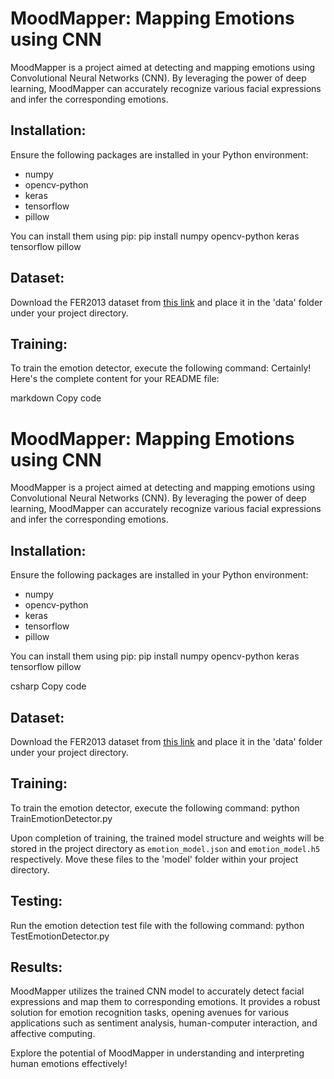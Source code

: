# MoodMapper: Mapping Emotions using CNN

MoodMapper is a project aimed at detecting and mapping emotions using Convolutional Neural Networks (CNN). By leveraging the power of deep learning, MoodMapper can accurately recognize various facial expressions and infer the corresponding emotions.

## Installation:

Ensure the following packages are installed in your Python environment:
- numpy
- opencv-python
- keras
- tensorflow
- pillow

You can install them using pip: pip install numpy opencv-python keras tensorflow pillow

## Dataset:

Download the FER2013 dataset from [this link](https://www.kaggle.com/msambare/fer2013) and place it in the 'data' folder under your project directory.

## Training:

To train the emotion detector, execute the following command: 
Certainly! Here's the complete content for your README file:

markdown
Copy code
# MoodMapper: Mapping Emotions using CNN

MoodMapper is a project aimed at detecting and mapping emotions using Convolutional Neural Networks (CNN). By leveraging the power of deep learning, MoodMapper can accurately recognize various facial expressions and infer the corresponding emotions.

## Installation:

Ensure the following packages are installed in your Python environment:
- numpy
- opencv-python
- keras
- tensorflow
- pillow

You can install them using pip:
pip install numpy opencv-python keras tensorflow pillow

csharp
Copy code

## Dataset:

Download the FER2013 dataset from [this link](https://www.kaggle.com/msambare/fer2013) and place it in the 'data' folder under your project directory.

## Training:

To train the emotion detector, execute the following command:
python TrainEmotionDetector.py

Upon completion of training, the trained model structure and weights will be stored in the project directory as `emotion_model.json` and `emotion_model.h5` respectively. Move these files to the 'model' folder within your project directory.

## Testing:

Run the emotion detection test file with the following command:
python TestEmotionDetector.py


## Results:

MoodMapper utilizes the trained CNN model to accurately detect facial expressions and map them to corresponding emotions. It provides a robust solution for emotion recognition tasks, opening avenues for various applications such as sentiment analysis, human-computer interaction, and affective computing.

Explore the potential of MoodMapper in understanding and interpreting human emotions effectively!

